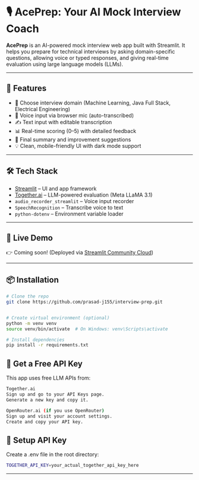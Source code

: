 # 🎙️ AcePrep: Your AI Mock Interview Coach

**AcePrep** is an AI-powered mock interview web app built with Streamlit. It helps you prepare for technical interviews by asking domain-specific questions, allowing voice or typed responses, and giving real-time evaluation using large language models (LLMs).

---

## 🚀 Features

- 🎯 Choose interview domain (Machine Learning, Java Full Stack, Electrical Engineering)
- 🎤 Voice input via browser mic (auto-transcribed)
- ✍️ Text input with editable transcription
- 📊 Real-time scoring (0–5) with detailed feedback
- 🧠 Final summary and improvement suggestions
- 💡 Clean, mobile-friendly UI with dark mode support

---

## 🛠️ Tech Stack

- [Streamlit](https://streamlit.io) – UI and app framework  
- [Together.ai](https://www.together.ai/) – LLM-powered evaluation (Meta LLaMA 3.1)
- `audio_recorder_streamlit` – Voice input recorder
- `SpeechRecognition` – Transcribe voice to text
- `python-dotenv` – Environment variable loader

---

## 🧪 Live Demo

👉 Coming soon! (Deployed via [Streamlit Community Cloud](https://streamlit.io/cloud))

---

## 📦 Installation

```bash
# Clone the repo
git clone https://github.com/prasad-j155/interview-prep.git


# Create virtual environment (optional)
python -m venv venv
source venv/bin/activate  # On Windows: venv\Scripts\activate

# Install dependencies
pip install -r requirements.txt
```
## 🔑 Get a Free API Key

This app uses free LLM APIs from:
```bash
Together.ai
Sign up and go to your API Keys page.
Generate a new key and copy it.

OpenRouter.ai (if you use OpenRouter)
Sign up and visit your account settings.
Create and copy your API key.
```


##  🔐 Setup API Key
Create a .env file in the root directory:

```bash
TOGETHER_API_KEY=your_actual_together_api_key_here
```
---
